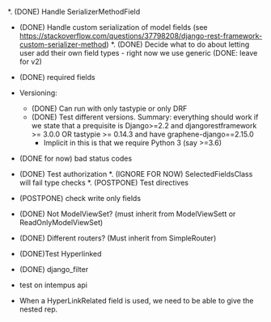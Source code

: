 *. (DONE) Handle SerializerMethodField
*  (DONE) Handle custom serialization of model fields (see https://stackoverflow.com/questions/37798208/django-rest-framework-custom-serializer-method)
*. (DONE) Decide what to do about letting user add their own field types - right now we use generic (DONE: leave for v2)
*  (DONE) required fields 
* Versioning:
  - (DONE) Can run with only tastypie or only DRF
  - (DONE) Test different versions. Summary: everything should work if we
    state that a prequisite is Django>=2.2 and djangorestframework >= 3.0.0 OR
    tastypie >= 0.14.3 and have graphene-django==2.15.0
    - Implicit in this is that we require Python 3 (say >=3.6)
    
* (DONE for now) bad status codes 
* (DONE) Test authorization
*. (IGNORE FOR NOW) SelectedFieldsClass will fail type checks 
*. (POSTPONE) Test directives
* (POSTPONE) check write only fields
* (DONE) Not ModelViewSet? (must inherit from ModelViewSett or ReadOnlyModelViewSet)
* (DONE) Different routers? (Must inherit from SimpleRouter)

* (DONE)Test Hyperlinked
* (DONE) django_filter
* test on intempus api
* When a HyperLinkRelated field is used, we need to be able to give the nested rep. 